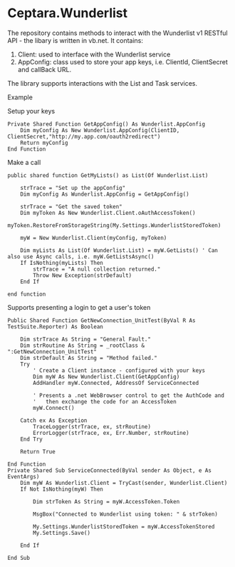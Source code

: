 # Ceptara.Wunderlist
The repository contains methods to interact with the Wunderlist v1 RESTful API - the libary is written in vb.net.  It contains:

1) Client: used to interface with the Wunderlist service
2) AppConfig: class used to store your app keys, i.e. ClientId, ClientSecret and callBack URL.

The library supports interactions with the List and Task services.

Example

Setup your keys

    Private Shared Function GetAppConfig() As Wunderlist.AppConfig
        Dim myConfig As New Wunderlist.AppConfig(ClientID, ClientSecret,"http://my.app.com/oauth2redirect")
        Return myConfig
    End Function
    
Make a call

    public shared function GetMyLists() as List(Of Wunderlist.List)
    
        strTrace = "Set up the appConfig"
        Dim myConfig As Wunderlist.AppConfig = GetAppConfig()

        strTrace = "Get the saved token"
        Dim myToken As New Wunderlist.Client.oAuthAccessToken()
        myToken.RestoreFromStorageString(My.Settings.WunderlistStoredToken) 

        myW = New Wunderlist.Client(myConfig, myToken)
        
        Dim myLists As List(Of Wunderlist.List) = myW.GetLists() ' Can also use Async calls, i.e. myW.GetListsAsync()
        If IsNothing(myLists) Then
            strTrace = "A null collection returned."
            Throw New Exception(strDefault)
        End If
    
    end function
    
Supports presenting a login to get a user's token

    Public Shared Function GetNewConnection_UnitTest(ByVal R As TestSuite.Reporter) As Boolean

        Dim strTrace As String = "General Fault."
        Dim strRoutine As String = _rootClass & ":GetNewConnection_UnitTest"
        Dim strDefault As String = "Method failed."
        Try
            ' Create a Client instance - configured with your keys
            Dim myW As New Wunderlist.Client(GetAppConfig)
            AddHandler myW.Connected, AddressOf ServiceConnected

            ' Presents a .net WebBrowser control to get the AuthCode and
            '   then exchange the code for an AccessToken
            myW.Connect()

        Catch ex As Exception
            TraceLogger(strTrace, ex, strRoutine)
            ErrorLogger(strTrace, ex, Err.Number, strRoutine)
        End Try

        Return True

    End Function
    Private Shared Sub ServiceConnected(ByVal sender As Object, e As EventArgs)
        Dim myW As Wunderlist.Client = TryCast(sender, Wunderlist.Client)
        If Not IsNothing(myW) Then
        
            Dim strToken As String = myW.AccessToken.Token

            MsgBox("Connected to Wunderlist using token: " & strToken)

            My.Settings.WunderlistStoredToken = myW.AccessTokenStored
            My.Settings.Save()
            
        End If

    End Sub

     
